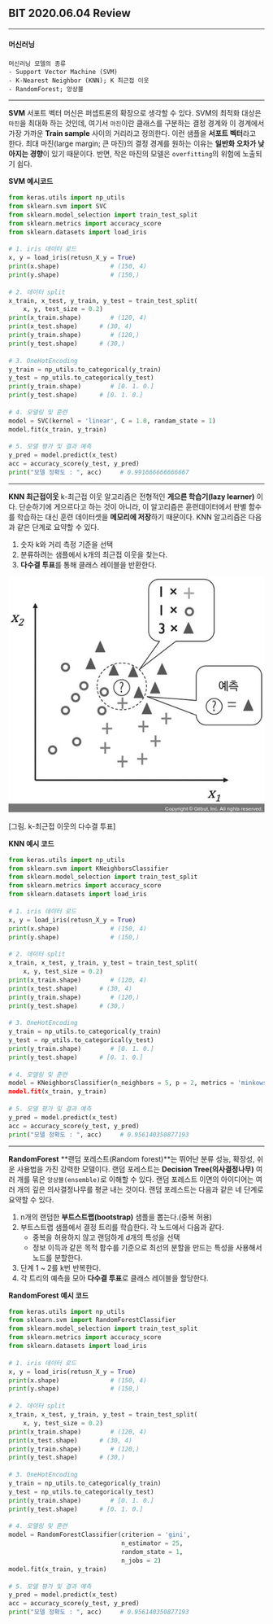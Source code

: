 ## BIT 2020.06.04 Review
___

#### 머신러닝
	머신러닝 모델의 종류
    - Support Vector Machine (SVM)
    - K-Nearest Neighbor (KNN); K 최근접 이웃
    - RandomForest; 앙상블
___


 **SVM**
서포트 벡터 머신은 퍼셉트론의 확장으로 생각할 수 있다. SVM의 최적화 대상은 `마진`을 최대화 하는 것인데, 여기서 `마진`이란 클래스를 구분하는 결정 경계와 이 경계에서 가장 가까운 **Train sample** 사이의 거리라고 정의한다. 이런 샘플을 **서포트 벡터**라고 한다.
최대 마진(large margin; 큰 마진)의 결정 경계를 원하는 이유는 **일반화 오차가 낮아지는 경향**이 있기 때문이다. 반면, 작은 마진의 모델은 `overfitting`의 위험에 노출되기 쉽다.


**SVM 예시코드**

```python
from keras.utils import np_utils
from sklearn.svm import SVC
from sklearn.model_selection import train_test_split
from sklearn.metrics import accuracy_score
from sklearn.datasets import load_iris

# 1. iris 데이터 로드
x, y = load_iris(retusn_X_y = True)
print(x.shape)				# (150, 4)
print(y.shape)				# (150,)

# 2. 데이터 split
x_train, x_test, y_train, y_test = train_test_split(
	x, y, test_size = 0.2)
print(x_train.shape)		# (120, 4)
print(x_test.shape)		 # (30, 4)
print(y_train.shape)		# (120,)
print(y_test.shape)		 # (30,)

# 3. OneHotEncoding
y_train = np_utils.to_categorical(y_train)
y_test = np_utils.to_categorical(y_test)
print(y_train.shape)		# [0. 1. 0.]
print(y_test.shape)		 # [0. 1. 0.]

# 4. 모델링 및 훈련
model = SVC(kernel = 'linear', C = 1.0, randam_state = 1)
model.fit(x_train, y_train)

# 5. 모델 평가 및 결과 예측
y_pred = model.predict(x_test)
acc = accuracy_score(y_test, y_pred)
print("모델 정확도 : ", acc)		# 0.991666666666667
```
___

**KNN 최근접이웃**
k-최근접 이웃 알고리즘은 전형적인 **게으른 학습기(lazy learner)** 이다. 단순하기에 게으르다고 하는 것이 아니라, 이 알고리즘은 훈련데이터에서 판별 함수를 학습하는 대신 훈련 데이터셋을 **메모리에 저장**하기 때문이다.
KNN 알고리즘은 다음과 같은 단계로 요약할 수 있다.
1. 숫자 k와 거리 측정 기준을 선택
2. 분류하려는 샘플에서 k개의 최근접 이웃을 찾는다.
3. **다수결 투표**를 통해 클래스 레이블을 반환한다.

![KNN](https://github.com/seonukim/Study/blob/master/ML/p130.jpg)

[그림. k-최근접 이웃의 다수결 투표]

**KNN 예시 코드**
```python
from keras.utils import np_utils
from sklearn.svm import KNeighborsClassifier
from sklearn.model_selection import train_test_split
from sklearn.metrics import accuracy_score
from sklearn.datasets import load_iris

# 1. iris 데이터 로드
x, y = load_iris(retusn_X_y = True)
print(x.shape)				# (150, 4)
print(y.shape)				# (150,)

# 2. 데이터 split
x_train, x_test, y_train, y_test = train_test_split(
	x, y, test_size = 0.2)
print(x_train.shape)		# (120, 4)
print(x_test.shape)		 # (30, 4)
print(y_train.shape)		# (120,)
print(y_test.shape)		 # (30,)

# 3. OneHotEncoding
y_train = np_utils.to_categorical(y_train)
y_test = np_utils.to_categorical(y_test)
print(y_train.shape)		# [0. 1. 0.]
print(y_test.shape)		 # [0. 1. 0.]

# 4. 모델링 및 훈련
model = KNeighborsClassifier(n_neighbors = 5, p = 2, metrics = 'minkowski)
model.fit(x_train, y_train)

# 5. 모델 평가 및 결과 예측
y_pred = model.predict(x_test)
acc = accuracy_score(y_test, y_pred)
print("모델 정확도 : ", acc)		# 0.956140350877193
```
___

**RandomForest**
**랜덤 포레스트(Random forest)**는 뛰어난 분류 성능, 확장성, 쉬운 사용법을 가진 강력한 모델이다. 랜덤 포레스트는 **Decision Tree(의사결정나무)** 여러 개를 묶은 `앙상블(ensemble)`로 이해할 수 있다. 랜덤 포레스트 이면의 아이디어는 여러 개의 깊은 의사결정나무를 평균 내는 것이다. 랜덤 포레스트는 다음과 같은 네 단계로 요약할 수 있다.
1. n개의 랜덤한 **부트스트랩(bootstrap)** 샘플을 뽑는다.(중복 허용)
2. 부트스트랩 샘플에서 결정 트리를 학습한다. 각 노드에서 다음과 같다.
	- 중복을 허용하지 않고 랜덤하게 d개의 특성을 선택
	- 정보 이득과 같은 목적 함수를 기준으로 최선의 분할을 만드는 특성을 사용해서 노드를 분할한다.
3. 단계 1 ~ 2를 k번 반복한다.
4. 각 트리의 예측을 모아 **다수결 투표**로 클래스 레이블을 할당한다.

**RandomForest 예시 코드**
```python
from keras.utils import np_utils
from sklearn.svm import RandomForestClassifier
from sklearn.model_selection import train_test_split
from sklearn.metrics import accuracy_score
from sklearn.datasets import load_iris

# 1. iris 데이터 로드
x, y = load_iris(retusn_X_y = True)
print(x.shape)				# (150, 4)
print(y.shape)				# (150,)

# 2. 데이터 split
x_train, x_test, y_train, y_test = train_test_split(
	x, y, test_size = 0.2)
print(x_train.shape)		# (120, 4)
print(x_test.shape)		 # (30, 4)
print(y_train.shape)		# (120,)
print(y_test.shape)		 # (30,)

# 3. OneHotEncoding
y_train = np_utils.to_categorical(y_train)
y_test = np_utils.to_categorical(y_test)
print(y_train.shape)		# [0. 1. 0.]
print(y_test.shape)		 # [0. 1. 0.]

# 4. 모델링 및 훈련
model = RandomForestClassifier(criterion = 'gini',
							   n_estimator = 25,
                               random_state = 1,
                               n_jobs = 2)
model.fit(x_train, y_train)

# 5. 모델 평가 및 결과 예측
y_pred = model.predict(x_test)
acc = accuracy_score(y_test, y_pred)
print("모델 정확도 : ", acc)		# 0.956140350877193
```
















